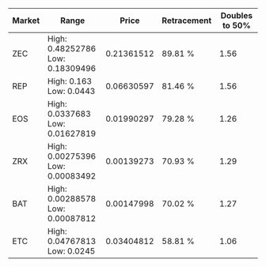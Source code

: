| Market | Range | Price| Retracement | Doubles to 50% |
| --- | --- | --- | --- | --- |
| ZEC | High: 0.48252786<br />Low: 0.18309496 | 0.21361512 | 89.81 % | 1.56 |
| REP | High: 0.163<br />Low: 0.0443 | 0.06630597 | 81.46 % | 1.56 |
| EOS | High: 0.0337683<br />Low: 0.01627819 | 0.01990297 | 79.28 % | 1.26 |
| ZRX | High: 0.00275396<br />Low: 0.00083492 | 0.00139273 | 70.93 % | 1.29 |
| BAT | High: 0.00288578<br />Low: 0.00087812 | 0.00147998 | 70.02 % | 1.27 |
| ETC | High: 0.04767813<br />Low: 0.0245 | 0.03404812 | 58.81 % | 1.06 |
